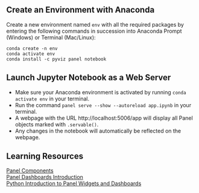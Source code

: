 ## Create an Environment with Anaconda
Create a new environment named `env` with all the required packages by entering the following commands in succession into Anaconda Prompt (Windows) or Terminal (Mac/Linux):
```
conda create -n env
conda activate env
conda install -c pyviz panel notebook
```

## Launch Jupyter Notebook as a Web Server
- Make sure your Anaconda environment is activated by running `conda activate env` in your terminal.
- Run the command `panel serve --show --autoreload app.ipynb` in your terminal.
- A webpage with the URL http://localhost:5006/app will display all Panel objects marked with `.servable()`.
- Any changes in the notebook will automatically be reflected on the webpage.

## Learning Resources
[Panel Components](https://panel.holoviz.org/user_guide/Components.html)\
[Panel Dashboards Introduction](https://youtu.be/AXpjbJUVeb4)\
[Python Introduction to Panel Widgets and Dashboards](https://youtu.be/ulHnNXNmuig)